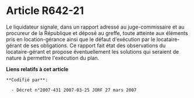 # Article R642-21

Le liquidateur signale, dans un rapport adressé au juge-commissaire et au procureur de la République et déposé au greffe,
toute atteinte aux éléments pris en location-gérance ainsi que le défaut d'exécution par le locataire-gérant de ses
obligations. Ce rapport fait état des observations du locataire-gérant et propose éventuellement les solutions qui seraient
de nature à permettre l'exécution du plan.

**Liens relatifs à cet article**

	**Codifié par**:

	  - Décret n°2007-431 2007-03-25 JORF 27 mars 2007
